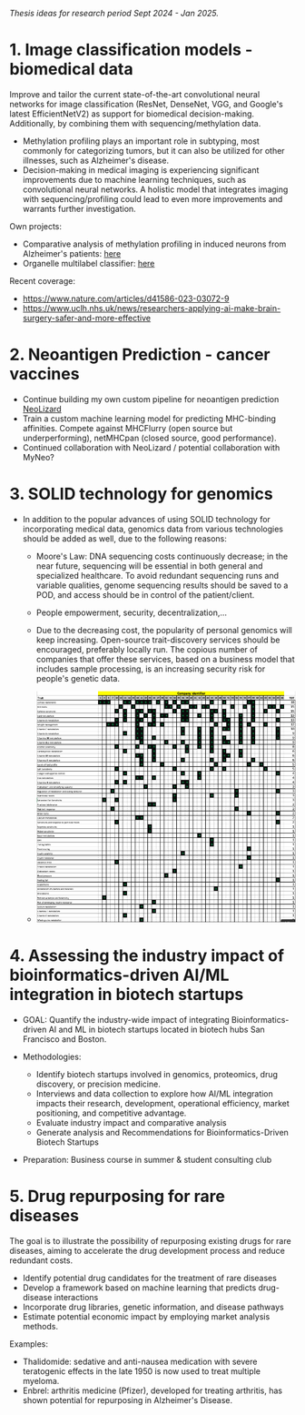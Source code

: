*Thesis ideas for research period Sept 2024 - Jan 2025.*


# 1. Image classification models - biomedical data

Improve and tailor the current state-of-the-art convolutional neural networks for image classification (ResNet, DenseNet, VGG, and Google's latest EfficientNetV2) as support for biomedical decision-making. Additionally, by combining them with sequencing/methylation data.

- Methylation profiling plays an important role in subtyping, most commonly for categorizing tumors, but it can also be utilized for other illnesses, such as Alzheimer's disease.
- Decision-making in medical imaging is experiencing significant improvements due to machine learning techniques, such as convolutional neural networks. A holistic model that integrates imaging with sequencing/profiling could lead to even more improvements and warrants further investigation.

Own projects:
- Comparative analysis of methylation profiling in induced neurons  from Alzheimer's patients: <a href="https://github.com/mxvp/Omics-Analysis-of-Alzheimer-s-Disease/blob/main/paper.pdf" >here</a>
- Organelle multilabel classifier: <a href="https://github.com/mxvp/organelle-image-classification/blob/main/organelle_image_classification.ipynb" >here</a>

Recent coverage:
- https://www.nature.com/articles/d41586-023-03072-9
- https://www.uclh.nhs.uk/news/researchers-applying-ai-make-brain-surgery-safer-and-more-effective

# 2. Neoantigen Prediction - cancer vaccines

- Continue building my own custom pipeline for neoantigen prediction <a href="https://github.com/mxvp/NeoLizard" >NeoLizard</a>
- Train a custom machine learning model for predicting MHC-binding affinities. Compete against MHCFlurry (open source but underperforming), netMHCpan (closed source, good performance).
- Continued collaboration with NeoLizard / potential collaboration with MyNeo?

# 3. SOLID technology for genomics

- In addition to the popular advances of using SOLID technology for incorporating medical data, genomics data from various technologies should be added as well, due to the following reasons:
    - Moore's Law: DNA sequencing costs continuously decrease; in the near future, sequencing will be essential in both general and specialized healthcare. To avoid redundant sequencing runs and variable qualities, genome sequencing results should be saved to a POD, and access should be in control of the patient/client.
    - People empowerment, security, decentralization,...
    - Due to the decreasing cost, the popularity of personal genomics will keep increasing. Open-source trait-discovery services should be encouraged, preferably locally run. The copious number of companies that offer these services, based on a business model that includes sample processing, is an increasing security risk for people's genetic data.

    - ![overview of companies offering trait discovery](https://github.com/mxvp/Thesis-Initiatives/blob/main/personal_genomics_overview.png)

# 4. Assessing the industry impact of bioinformatics-driven AI/ML integration in biotech startups

- GOAL: Quantify the industry-wide impact of integrating Bioinformatics-driven AI and ML in biotech startups located in biotech hubs San Francisco and Boston.
- Methodologies:
    - Identify biotech startups involved in genomics, proteomics, drug discovery, or precision medicine.
    - Interviews and data collection to explore how AI/ML integration impacts their research, development, operational efficiency, market positioning, and competitive advantage.
    - Evaluate industry impact and comparative analysis
    - Generate analysis and Recommendations for Bioinformatics-Driven Biotech Startups

- Preparation: Business course in summer & student consulting club

# 5. Drug repurposing for rare diseases

The goal is to illustrate the possibility of repurposing existing drugs for rare diseases, aiming to accelerate the drug development process and reduce redundant costs.

- Identify potential drug candidates for the treatment of rare diseases
- Develop a framework based on machine learning that predicts drug-disease interactions
- Incorporate drug libraries, genetic information, and disease pathways
- Estimate potential economic impact by employing market analysis methods.

Examples:
- Thalidomide: sedative and anti-nausea medication with severe teratogenic effects in the late 1950 is now used to treat multiple myeloma.
- Enbrel: arthritis medicine (Pfizer), developed for treating arthritis, has shown potential for repurposing in Alzheimer's Disease.
